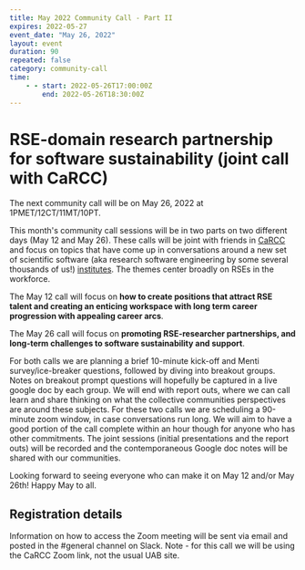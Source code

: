 ```yaml
---
title: May 2022 Community Call - Part II
expires: 2022-05-27
event_date: "May 26, 2022"
layout: event
duration: 90
repeated: false
category: community-call
time:
    - - start: 2022-05-26T17:00:00Z
        end: 2022-05-26T18:30:00Z
---
```


#  RSE-domain research partnership for software sustainability (joint call with CaRCC)

The next community call will be on May 26, 2022 at 1PMET/12CT/11MT/10PT.

This month's community call sessions will be in two parts on two different days (May 12 and May 26). These calls will be joint with friends in [CaRCC](https://carcc.org) and focus on topics that have come up
in conversations around a new set of scientific software (aka research software engineering by some 
several thousands of us!) [institutes](https://www.schmidtfutures.com/our-work/virtual-institute-for-scientific-software/).
The themes center broadly on RSEs in the workforce.

The May 12 call will focus on **how to create positions that attract RSE talent and creating an enticing workspace with long term career progression with appealing career arcs**.

The May 26 call will focus on **promoting RSE-researcher partnerships, and long-term challenges to software sustainability and support**.

For both calls we are planning a brief 10-minute kick-off and Menti survey/ice-breaker questions, followed by diving into breakout groups. Notes on breakout prompt questions will hopefully be captured in a live google doc by each group. We will end with report outs, where we can call learn and share thinking on what the collective communities perspectives are around these subjects. For these two calls we are scheduling a 90-minute zoom 
window, in case conversations run long. We will aim to have a good portion of the call complete within an hour though for anyone who has other commitments. The joint sessions (initial presentations and the report outs) will be recorded and the contemporaneous Google doc notes will be shared with our communities.

Looking forward to seeing everyone who can make it on May 12 and/or May 26th! Happy May to all.



## Registration details
Information on how to access the Zoom meeting will be sent via email and posted in the #general channel on Slack.
Note - for this call we will be using the CaRCC Zoom link, not the usual UAB site.
